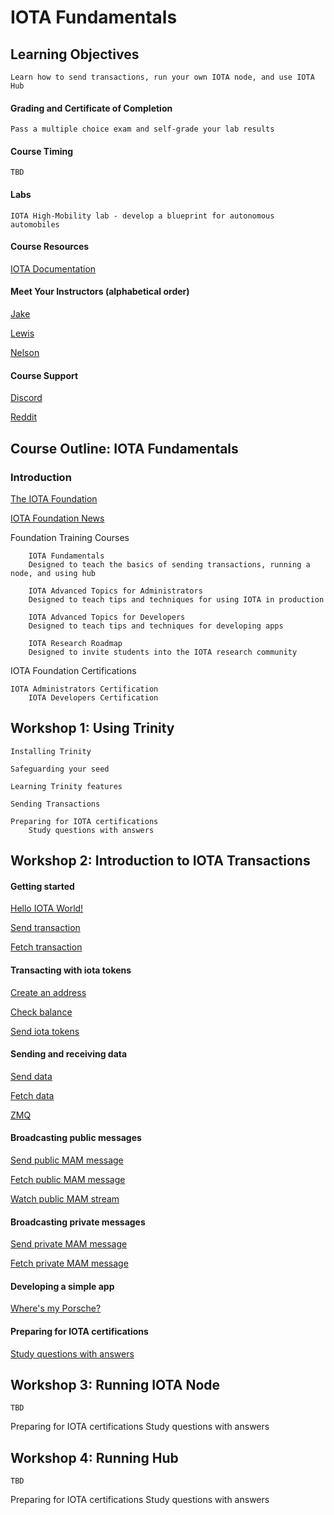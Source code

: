 # IOTA Fundamentals

## Learning Objectives
    Learn how to send transactions, run your own IOTA node, and use IOTA Hub

#### Grading and Certificate of Completion
    Pass a multiple choice exam and self-grade your lab results

#### Course Timing
	TBD

#### Labs
	IOTA High-Mobility lab - develop a blueprint for autonomous automobiles

#### Course Resources

[IOTA Documentation](https://docs.iota.works/)

#### Meet Your Instructors (alphabetical order)

[Jake]()

[Lewis]()

[Nelson](https://blog.iota.org/welcome-s-d-nelson-to-the-iota-foundation-f4bda5f16cf)

#### Course Support

[Discord](https://www.reddit.com/r/Iota/comments/6rkfhq/iota_discord/)

[Reddit](https://www.reddit.com/r/Iota/comments/6rkfhq/iota_discord/)

## Course Outline:  IOTA Fundamentals

### Introduction

[The IOTA Foundation](https://www.iota.org/)

[IOTA Foundation News](https://blog.iota.org/)

Foundation Training Courses

        IOTA Fundamentals
        Designed to teach the basics of sending transactions, running a node, and using hub

        IOTA Advanced Topics for Administrators
        Designed to teach tips and techniques for using IOTA in production

        IOTA Advanced Topics for Developers
        Designed to teach tips and techniques for developing apps

        IOTA Research Roadmap
        Designed to invite students into the IOTA research community
	

IOTA Foundation Certifications

	IOTA Administrators Certification
      	IOTA Developers Certification

## Workshop 1:  Using Trinity

	Installing Trinity

	Safeguarding your seed

	Learning Trinity features

	Sending Transactions

	Preparing for IOTA certifications
		Study questions with answers

## Workshop 2:  Introduction to IOTA Transactions

#### Getting started

[Hello IOTA World!](tutorials/1-hello-world.md)

[Send transaction](tutorials/2.1-send-hello.md)

[Fetch transaction](tutorials/2.2-fetch-hello.md)

#### Transacting with iota tokens

[Create an address](tutorials/3.1-create-address.md)

[Check balance](tutorials/3.2-check-balance.md)

[Send iota tokens](tutorials/4.send-tokens.md)

#### Sending and receiving data

[Send data](tutorials/5.1-send-data.md)

[Fetch data](tutorials/5.2-fetch-data.md)

[ZMQ](tutorials/6-zmq-fetch-data.md)

#### Broadcasting public messages

[Send public MAM message](tutorials/7.1-mam-public-send.md)

[Fetch public MAM message](tutorials/7.2-mam-public-fetch.md)

[Watch public MAM stream](tutorials/7.5-mam-public-watch.md)

#### Broadcasting private messages

[Send private MAM message](tutorials/7.3-mam-private-send.md)

[Fetch private MAM message](tutorials/7.4-mam-private-fetch.md)

#### Developing a simple app

[Where's my Porsche?](https://github.com/NelsonPython/MAM/blob/master/knowledgebase/HM.md)

#### Preparing for IOTA certifications

[Study questions with answers](Quiz.md)

## Workshop 3:  Running IOTA Node
	
	TBD


Preparing for IOTA certifications
	Study questions with answers

## Workshop 4:  Running Hub

	TBD

Preparing for IOTA certifications
	Study questions with answers
